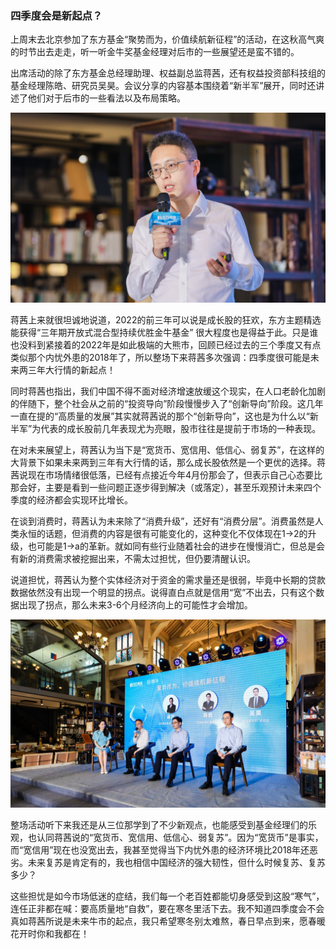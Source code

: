 ### 四季度会是新起点？

上周末去北京参加了东方基金“聚势而为，价值续航新征程”的活动，在这秋高气爽的时节出去走走，听一听金牛奖基金经理对后市的一些展望还是蛮不错的。

出席活动的除了东方基金总经理助理、权益副总监蒋茜，还有权益投资部科技组的基金经理陈皓、研究员吴昊。会议分享的内容基本围绕着“新半军”展开，同时还讲述了他们对于后市的一些看法以及布局策略。

![会议](../img/dfjj-jq-1.jpg)

蒋茜上来就很坦诚地说道，2022的前三年可以说是成长股的狂欢，东方主题精选能获得“三年期开放式混合型持续优胜金牛基金” 很大程度也是得益于此。只是谁也没料到紧接着的2022年是如此极端的大熊市，回顾已经过去的三个季度又有点类似那个内忧外患的2018年了，所以整场下来蒋茜多次强调：四季度很可能是未来两三年大行情的新起点！

同时蒋茜也指出，我们中国不得不面对经济增速放缓这个现实，在人口老龄化加剧的伴随下，整个社会从之前的“投资导向”阶段慢慢步入了“创新导向”阶段。这几年一直在提的“高质量的发展”其实就蒋茜说的那个“创新导向”，这也是为什么以“新半军”为代表的成长股前几年表现尤为亮眼，股市往往是提前于市场的一种表现。

在对未来展望上，蒋茜认为当下是“宽货币、宽信用、低信心、弱复苏”，在这样的大背景下如果未来两到三年有大行情的话，那么成长股依然是一个更优的选择。蒋茜说现在市场情绪很低落，已经有点接近今年4月份那会了，但表示自己心态要比那会好，主要是看到一些问题正逐步得到解决（或落定），甚至乐观预计未来四个季度的经济都会实现环比增长。

在谈到消费时，蒋茜认为未来除了“消费升级”，还好有“消费分层”。消费虽然是人类永恒的话题，但消费的内容是很有可能变化的，这种变化不仅体现在1->2的升级，也可能是1->a的革新。就如同有些行业随着社会的进步在慢慢消亡，但总是会有新的消费需求被挖掘出来，不需太过担忧，但仍要清醒认识。

说道担忧，蒋茜认为整个实体经济对于资金的需求量还是很弱，毕竟中长期的贷款数据依然没有出现一个明显的拐点。说得直白点就是信用“宽”不出去，只有这个数据出现了拐点，那么未来3-6个月经济向上的可能性才会增加。

![会议](../img/dfjj-jq-2.jpg)

整场活动听下来我还是从三位那学到了不少新观点，也能感受到基金经理们的乐观，也认同蒋茜说的“宽货币、宽信用、低信心、弱复苏”。因为“宽货币”是事实，而“宽信用”现在也没宽出去，我甚至觉得当下内忧外患的经济环境比2018年还恶劣。未来复苏是肯定有的，我也相信中国经济的强大韧性，但什么时候复苏、复苏多少？

这些担忧是如今市场低迷的症结，我们每一个老百姓都能切身感受到这股“寒气”，连任正非都在喊：要高质量地“自救”，要在寒冬里活下去。我不知道四季度会不会真如蒋茜所说是未来牛市的起点，我只希望寒冬别太难熬，春日早点到来，愿春暖花开时你和我都在！